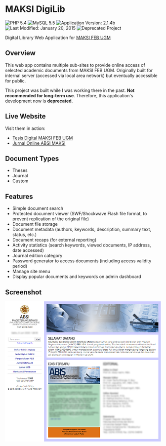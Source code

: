 # MAKSI DigiLib

![PHP 5.4](https://img.shields.io/badge/PHP-5.4-blue.svg?style=flat-square)
![MySQL 5.5](https://img.shields.io/badge/MySQL-5.5-blueviolet.svg?style=flat-square)
![Application Version: 2.1.4b](https://img.shields.io/badge/App_Version-2.1.4b-yellowgreen.svg?style=flat-square)
![Last Modified: January 20, 2015](https://img.shields.io/badge/Last_Modified-2015.01.20-orange.svg?style=flat-square)
![Deprecated Project](https://img.shields.io/badge/Status-Deprecated-red.svg?style=flat-square)

Digital Library Web Application for [MAKSI FEB UGM](http://maksi.feb.ugm.ac.id)

## Overview

This web app contains multiple sub-sites to provide online access of selected academic documents from MAKSI FEB UGM. Originally built for internal server (accessed via local area network) but eventually accessible for public.

This project was built while I was working there in the past. **Not recommended for long-term use**. Therefore, this application's development now is **deprecated**.

## Live Website
Visit them in action:
- [Tesis Digital MAKSI FEB UGM](http://absi.maksi.feb.ugm.ac.id/theses/)
- [Jurnal Online ABSI MAKSI](http://absi.maksi.feb.ugm.ac.id/journal/)

## Document Types
- Theses
- Journal
- Custom

## Features
- Simple document search
- Protected document viewer (SWF/Shockwave Flash file format, to prevent replication of the original file)
- Document file storage
- Document metadata (authors, keywords, description, summary text, status, etc.)
- Document recaps (for external reporting)
- Activity statistics (search keywords, viewed documents, IP address, date accessed)
- Journal edition category
- Password generator to access documents (including access validity period)
- Manage site menu
- Display popular documents and keywords on admin dashboard

## Screenshot
![Screenshot of ABSI Online Journal of MAKSI FEB UGM](https://github.com/yogaperdana/maksi-digilib/blob/master/maksi_absi.png  "Jurnal Online ABSI")
